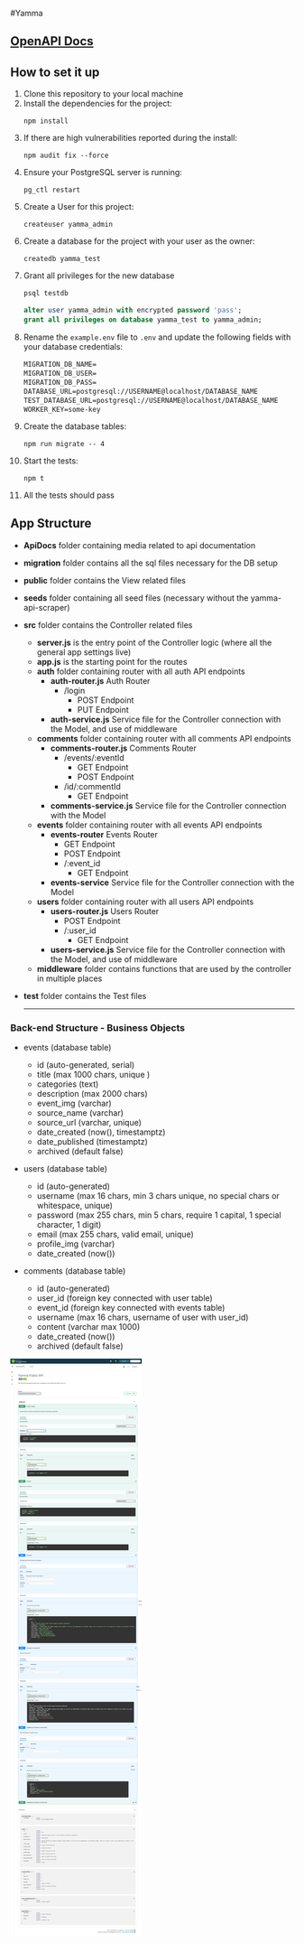 #Yamma

## [OpenAPI Docs](https://app.swaggerhub.com/apis/s-poveda/Yamma-API/1.0.0)

## How to set it up

1. Clone this repository to your local machine
2. Install the dependencies for the project:
   ```console
   npm install
   ```
3. If there are high vulnerabilities reported during the install:
   ```console
   npm audit fix --force
   ```
4. Ensure your PostgreSQL server is running:
   ```console
   pg_ctl restart
   ```
5. Create a User for this project:
   ```console
   createuser yamma_admin
   ```
6. Create a database for the project with your user as the owner:
   ```console
   createdb yamma_test
   ```
7. Grant all privileges for the new database
   ```console
   psql testdb
   ```
   ```sql
   alter user yamma_admin with encrypted password 'pass';
   grant all privileges on database yamma_test to yamma_admin;
   ```
8. Rename the `example.env` file to `.env` and update the following fields with your database credentials:
   ```console
   MIGRATION_DB_NAME=
   MIGRATION_DB_USER=
   MIGRATION_DB_PASS=
   DATABASE_URL=postgresql://USERNAME@localhost/DATABASE_NAME
   TEST_DATABASE_URL=postgresql://USERNAME@localhost/DATABASE_NAME
   WORKER_KEY=some-key
   ```
9. Create the database tables:
   ```console
   npm run migrate -- 4
   ```
10. Start the tests:
    ```console
    npm t
    ```
11. All the tests should pass

## App Structure

- **ApiDocs** folder containing media related to api documentation
- **migration** folder contains all the sql files necessary for the DB setup
- **public** folder contains the View related files
- **seeds** folder containing all seed files (necessary without the yamma-api-scraper)
- **src** folder contains the Controller related files
  - **server.js** is the entry point of the Controller logic (where all the general app settings live)
  - **app.js** is the starting point for the routes
  - **auth** folder containing router with all auth API endpoints
    - **auth-router.js** Auth Router
      - /login
        - POST Endpoint
        - PUT Endpoint
    - **auth-service.js** Service file for the Controller connection with the Model, and use of middleware
  - **comments** folder containing router with all comments API endpoints
    - **comments-router.js** Comments Router
      - /events/:eventId
        - GET Endpoint
        - POST Endpoint
      - /id/:commentId
        - GET Endpoint
    - **comments-service.js** Service file for the Controller connection with the Model
  - **events** folder containing router with all events API endpoints
    - **events-router** Events Router
      - GET Endpoint
      - POST Endpoint
      - /:event_id
        - GET Endpoint
    - **events-service** Service file for the Controller connection with the Model
  - **users** folder containing router with all users API endpoints
    - **users-router.js** Users Router
      - POST Endpoint
      - /:user_id
        - GET Endpoint
    - **users-service.js** Service file for the Controller connection with the Model, and use of middleware
  - **middleware** folder contains functions that are used by the controller in multiple places
- **test** folder contains the Test files

  ***

### Back-end Structure - Business Objects

- events (database table)

  - id (auto-generated, serial)
  - title (max 1000 chars, unique )
  - categories (text)
  - description (max 2000 chars)
  - event_img (varchar)
  - source_name (varchar)
  - source_url (varchar, unique)
  - date_created (now(), timestamptz)
  - date_published (timestamptz)
  - archived (default false)

- users (database table)

  - id (auto-generated)
  - username (max 16 chars, min 3 chars unique, no special chars or whitespace, unique)
  - password (max 255 chars, min 5 chars, require 1 capital, 1 special character, 1 digit)
  - email (max 255 chars, valid email, unique)
  - profile_img (varchar)
  - date_created (now())

- comments (database table)
  - id (auto-generated)
  - user_id (foreign key connected with user table)
  - event_id (foreign key connected with events table)
  - username (max 16 chars, username of user with user_id)
  - content (varchar max 1000)
  - date_created (now())
  - archived (default false)

![Documentation](./ApiDocs/images/app.swaggerhub.com_.png)
